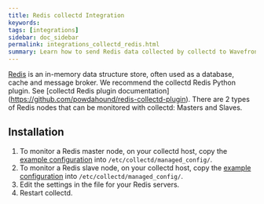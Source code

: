 ```yaml
---
title: Redis collectd Integration
keywords:
tags: [integrations]
sidebar: doc_sidebar
permalink: integrations_collectd_redis.html
summary: Learn how to send Redis data collected by collectd to Wavefront.
---
```


[Redis](https://redis.io/) is an in-memory data structure store, often used as a database, cache and message broker. We recommend the collectd Redis Python plugin. See [collectd Redis plugin documentation] (https://github.com/powdahound/redis-collectd-plugin). There are 2 types of Redis nodes that can be monitored with collectd: Masters and Slaves.



## Installation

1. To monitor a Redis master node, on your collectd host, copy the [example configuration](https://github.com/wavefrontHQ/install/blob/master/managed_config/10-redis_master.conf) into `/etc/collectd/managed_config/`.
1. To monitor a Redis slave node, on your collectd host, copy the [example configuration](https://github.com/wavefrontHQ/install/blob/master/managed_config/10-redis_slave.conf) into `/etc/collectd/managed_config/`.
1. Edit the settings in the file for your Redis servers.
1. Restart collectd.



